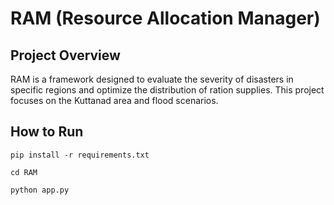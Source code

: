 # RAM (Resource Allocation Manager)

## Project Overview
RAM is a framework designed to evaluate the severity of disasters in specific regions and optimize the distribution of ration supplies. This project focuses on the Kuttanad area and flood scenarios.

## How to Run
```
pip install -r requirements.txt
```

```
cd RAM
```

```
python app.py
```
